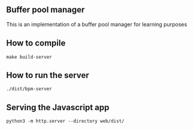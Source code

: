 ## Buffer pool manager

This is an implementation of a buffer pool manager for learning purposes

## How to compile

```make build-server```

## How to run the server

```./dist/bpm-server```

## Serving the Javascript app

```python3 -m http.server --directory web/dist/```
